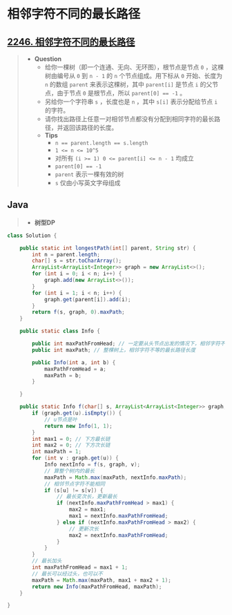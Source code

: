 # 相邻字符不同的最长路径

## [2246. 相邻字符不同的最长路径](https://leetcode.cn/problems/longest-path-with-different-adjacent-characters/)

> - **Question**
>   - 给你一棵树（即一个连通、无向、无环图），根节点是节点 `0` ，这棵树由编号从 `0` 到 `n - 1` 的 `n` 个节点组成。用下标从 `0` 开始、长度为 `n` 的数组 `parent` 来表示这棵树，其中 `parent[i]` 是节点 `i` 的父节点，由于节点 `0` 是根节点，所以 `parent[0] == -1` 。
>   - 另给你一个字符串 `s` ，长度也是 `n` ，其中 `s[i]` 表示分配给节点 `i` 的字符。
>   - 请你找出路径上任意一对相邻节点都没有分配到相同字符的最长路径，并返回该路径的长度。
>   - **Tips**
>     - `n == parent.length == s.length`
>     - `1 <= n <= 10^5`
>     - 对所有 `(i >= 1) 0 <= parent[i] <= n - 1` 均成立
>     - `parent[0] == -1`
>     - `parent` 表示一棵有效的树
>     - `s` 仅由小写英文字母组成

## Java

> - **树型DP**

```java
class Solution {

    public static int longestPath(int[] parent, String str) {
        int n = parent.length;
        char[] s = str.toCharArray();
        ArrayList<ArrayList<Integer>> graph = new ArrayList<>();
        for (int i = 0; i < n; i++) {
            graph.add(new ArrayList<>());
        }
        for (int i = 1; i < n; i++) {
            graph.get(parent[i]).add(i);
        }
        return f(s, graph, 0).maxPath;
    }

    public static class Info {

        public int maxPathFromHead; // 一定要从头节点出发的情况下，相邻字符不等的最长路径长度
        public int maxPath; // 整棵树上，相邻字符不等的最长路径长度

        public Info(int a, int b) {
            maxPathFromHead = a;
            maxPath = b;
        }

    }

    public static Info f(char[] s, ArrayList<ArrayList<Integer>> graph, int u) {
        if (graph.get(u).isEmpty()) {
            // u节点是叶
            return new Info(1, 1);
        }
        int max1 = 0; // 下方最长链
        int max2 = 0; // 下方次长链
        int maxPath = 1;
        for (int v : graph.get(u)) {
            Info nextInfo = f(s, graph, v);
            // 算整个树内的最长
            maxPath = Math.max(maxPath, nextInfo.maxPath);
            // 相邻节点字符不能相同
            if (s[u] != s[v]) {
                // 最长变次长，更新最长
                if (nextInfo.maxPathFromHead > max1) {
                    max2 = max1;
                    max1 = nextInfo.maxPathFromHead;
                } else if (nextInfo.maxPathFromHead > max2) {
                    // 更新次长
                    max2 = nextInfo.maxPathFromHead;
                }
            }
        }
        // 最长加头
        int maxPathFromHead = max1 + 1;
        // 最长可以经过头，也可以不
        maxPath = Math.max(maxPath, max1 + max2 + 1);
        return new Info(maxPathFromHead, maxPath);
    }

}
```
